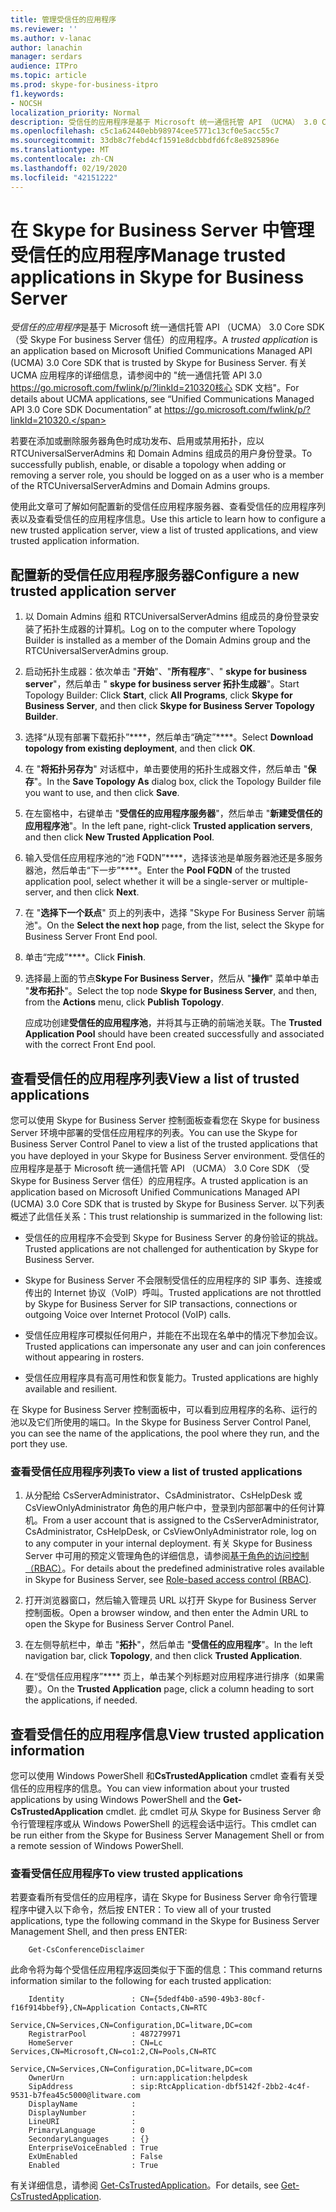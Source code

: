 ```yaml
---
title: 管理受信任的应用程序
ms.reviewer: ''
ms.author: v-lanac
author: lanachin
manager: serdars
audience: ITPro
ms.topic: article
ms.prod: skype-for-business-itpro
f1.keywords:
- NOCSH
localization_priority: Normal
description: 受信任的应用程序是基于 Microsoft 统一通信托管 API （UCMA） 3.0 Core SDK （受 Skype for Business Server 信任）的应用程序。
ms.openlocfilehash: c5c1a62440ebb98974cee5771c13cf0e5acc55c7
ms.sourcegitcommit: 33db8c7febd4cf1591e8dcbbdfd6fc8e8925896e
ms.translationtype: MT
ms.contentlocale: zh-CN
ms.lasthandoff: 02/19/2020
ms.locfileid: "42151222"
---
```

# <a name="manage-trusted-applications-in-skype-for-business-server"></a><span data-ttu-id="98ca2-103">在 Skype for Business Server 中管理受信任的应用程序</span><span class="sxs-lookup"><span data-stu-id="98ca2-103">Manage trusted applications in Skype for Business Server</span></span>

<span data-ttu-id="98ca2-104">*受信任的应用程序*是基于 Microsoft 统一通信托管 API （UCMA） 3.0 Core SDK （受 Skype For business Server 信任）的应用程序。</span><span class="sxs-lookup"><span data-stu-id="98ca2-104">A *trusted application* is an application based on Microsoft Unified Communications Managed API (UCMA) 3.0 Core SDK that is trusted by Skype for Business Server.</span></span> <span data-ttu-id="98ca2-105">有关 UCMA 应用程序的详细信息，请参阅中的 "统一通信托管 API 3.0 https://go.microsoft.com/fwlink/p/?linkId=210320核心 SDK 文档"。</span><span class="sxs-lookup"><span data-stu-id="98ca2-105">For details about UCMA applications, see “Unified Communications Managed API 3.0 Core SDK Documentation” at https://go.microsoft.com/fwlink/p/?linkId=210320.</span></span>

<span data-ttu-id="98ca2-106">若要在添加或删除服务器角色时成功发布、启用或禁用拓扑，应以 RTCUniversalServerAdmins 和 Domain Admins 组成员的用户身份登录。</span><span class="sxs-lookup"><span data-stu-id="98ca2-106">To successfully publish, enable, or disable a topology when adding or removing a server role, you should be logged on as a user who is a member of the RTCUniversalServerAdmins and Domain Admins groups.</span></span> 

<span data-ttu-id="98ca2-107">使用此文章可了解如何配置新的受信任应用程序服务器、查看受信任的应用程序列表以及查看受信任的应用程序信息。</span><span class="sxs-lookup"><span data-stu-id="98ca2-107">Use this article to learn how to configure a new trusted application server, view a list of trusted applications, and view trusted application information.</span></span> 

## <a name="configure-a-new-trusted-application-server"></a><span data-ttu-id="98ca2-108">配置新的受信任应用程序服务器</span><span class="sxs-lookup"><span data-stu-id="98ca2-108">Configure a new trusted application server</span></span>

1.  <span data-ttu-id="98ca2-109">以 Domain Admins 组和 RTCUniversalServerAdmins 组成员的身份登录安装了拓扑生成器的计算机。</span><span class="sxs-lookup"><span data-stu-id="98ca2-109">Log on to the computer where Topology Builder is installed as a member of the Domain Admins group and the RTCUniversalServerAdmins group.</span></span>

2.  <span data-ttu-id="98ca2-110">启动拓扑生成器：依次单击 "**开始**"、"**所有程序**"、" **skype for business server**"，然后单击 " **skype for business server 拓扑生成器**"。</span><span class="sxs-lookup"><span data-stu-id="98ca2-110">Start Topology Builder: Click **Start**, click **All Programs**, click **Skype for Business Server**, and then click **Skype for Business Server Topology Builder**.</span></span>

3.  <span data-ttu-id="98ca2-111">选择“从现有部署下载拓扑”\*\*\*\*，然后单击“确定”\*\*\*\*。</span><span class="sxs-lookup"><span data-stu-id="98ca2-111">Select **Download topology from existing deployment**, and then click **OK**.</span></span>

4.  <span data-ttu-id="98ca2-112">在 "**将拓扑另存为**" 对话框中，单击要使用的拓扑生成器文件，然后单击 "**保存**"。</span><span class="sxs-lookup"><span data-stu-id="98ca2-112">In the **Save Topology As** dialog box, click the Topology Builder file you want to use, and then click **Save**.</span></span>

5.  <span data-ttu-id="98ca2-113">在左窗格中，右键单击 "**受信任的应用程序服务器**"，然后单击 "**新建受信任的应用程序池**"。</span><span class="sxs-lookup"><span data-stu-id="98ca2-113">In the left pane, right-click **Trusted application servers**, and then click **New Trusted Application Pool**.</span></span>

6.  <span data-ttu-id="98ca2-114">输入受信任应用程序池的“池 FQDN”\*\*\*\*，选择该池是单服务器池还是多服务器池，然后单击“下一步”\*\*\*\*。</span><span class="sxs-lookup"><span data-stu-id="98ca2-114">Enter the **Pool FQDN** of the trusted application pool, select whether it will be a single-server or multiple-server, and then click **Next**.</span></span>

7.  <span data-ttu-id="98ca2-115">在 "**选择下一个跃点**" 页上的列表中，选择 "Skype For Business Server 前端池"。</span><span class="sxs-lookup"><span data-stu-id="98ca2-115">On the **Select the next hop** page, from the list, select the Skype for Business Server Front End pool.</span></span>

8.  <span data-ttu-id="98ca2-116">单击“完成”\*\*\*\*。</span><span class="sxs-lookup"><span data-stu-id="98ca2-116">Click **Finish**.</span></span>

9.  <span data-ttu-id="98ca2-117">选择最上面的节点**Skype For Business Server**，然后从 "**操作**" 菜单中单击 "**发布拓扑**"。</span><span class="sxs-lookup"><span data-stu-id="98ca2-117">Select the top node **Skype for Business Server**, and then, from the **Actions** menu, click **Publish Topology**.</span></span>
    
    <span data-ttu-id="98ca2-118">应成功创建**受信任的应用程序池**，并将其与正确的前端池关联。</span><span class="sxs-lookup"><span data-stu-id="98ca2-118">The **Trusted Application Pool** should have been created successfully and associated with the correct Front End pool.</span></span>


## <a name="view-a-list-of-trusted-applications"></a><span data-ttu-id="98ca2-119">查看受信任的应用程序列表</span><span class="sxs-lookup"><span data-stu-id="98ca2-119">View a list of trusted applications</span></span>

<span data-ttu-id="98ca2-120">您可以使用 Skype for Business Server 控制面板查看您在 Skype for business Server 环境中部署的受信任应用程序的列表。</span><span class="sxs-lookup"><span data-stu-id="98ca2-120">You can use the Skype for Business Server Control Panel to view a list of the trusted applications that you have deployed in your Skype for Business Server environment.</span></span> <span data-ttu-id="98ca2-121">受信任的应用程序是基于 Microsoft 统一通信托管 API （UCMA） 3.0 Core SDK （受 Skype for Business Server 信任）的应用程序。</span><span class="sxs-lookup"><span data-stu-id="98ca2-121">A trusted application is an application based on Microsoft Unified Communications Managed API (UCMA) 3.0 Core SDK that is trusted by Skype for Business Server.</span></span> <span data-ttu-id="98ca2-122">以下列表概述了此信任关系：</span><span class="sxs-lookup"><span data-stu-id="98ca2-122">This trust relationship is summarized in the following list:</span></span>

  - <span data-ttu-id="98ca2-123">受信任的应用程序不会受到 Skype for Business Server 的身份验证的挑战。</span><span class="sxs-lookup"><span data-stu-id="98ca2-123">Trusted applications are not challenged for authentication by Skype for Business Server.</span></span>

  - <span data-ttu-id="98ca2-124">Skype for Business Server 不会限制受信任的应用程序的 SIP 事务、连接或传出的 Internet 协议（VoIP）呼叫。</span><span class="sxs-lookup"><span data-stu-id="98ca2-124">Trusted applications are not throttled by Skype for Business Server for SIP transactions, connections or outgoing Voice over Internet Protocol (VoIP) calls.</span></span>

  - <span data-ttu-id="98ca2-125">受信任应用程序可模拟任何用户，并能在不出现在名单中的情况下参加会议。</span><span class="sxs-lookup"><span data-stu-id="98ca2-125">Trusted applications can impersonate any user and can join conferences without appearing in rosters.</span></span>

  - <span data-ttu-id="98ca2-126">受信任应用程序具有高可用性和恢复能力。</span><span class="sxs-lookup"><span data-stu-id="98ca2-126">Trusted applications are highly available and resilient.</span></span>

<span data-ttu-id="98ca2-127">在 Skype for Business Server 控制面板中，可以看到应用程序的名称、运行的池以及它们所使用的端口。</span><span class="sxs-lookup"><span data-stu-id="98ca2-127">In the Skype for Business Server Control Panel, you can see the name of the applications, the pool where they run, and the port they use.</span></span>


### <a name="to-view-a-list-of-trusted-applications"></a><span data-ttu-id="98ca2-128">查看受信任应用程序列表</span><span class="sxs-lookup"><span data-stu-id="98ca2-128">To view a list of trusted applications</span></span>

1.  <span data-ttu-id="98ca2-129">从分配给 CsServerAdministrator、CsAdministrator、CsHelpDesk 或 CsViewOnlyAdministrator 角色的用户帐户中，登录到内部部署中的任何计算机。</span><span class="sxs-lookup"><span data-stu-id="98ca2-129">From a user account that is assigned to the CsServerAdministrator, CsAdministrator, CsHelpDesk, or CsViewOnlyAdministrator role, log on to any computer in your internal deployment.</span></span> <span data-ttu-id="98ca2-130">有关 Skype for Business Server 中可用的预定义管理角色的详细信息，请参阅[基于角色的访问控制（RBAC）](../plan-your-deployment/security/role-based-access-control-rbac.md)。</span><span class="sxs-lookup"><span data-stu-id="98ca2-130">For details about the predefined administrative roles available in Skype for Business Server, see [Role-based access control (RBAC)](../plan-your-deployment/security/role-based-access-control-rbac.md).</span></span>

2.  <span data-ttu-id="98ca2-131">打开浏览器窗口，然后输入管理员 URL 以打开 Skype for Business Server 控制面板。</span><span class="sxs-lookup"><span data-stu-id="98ca2-131">Open a browser window, and then enter the Admin URL to open the Skype for Business Server Control Panel.</span></span>

3.  <span data-ttu-id="98ca2-132">在左侧导航栏中，单击 "**拓扑**"，然后单击 "**受信任的应用程序**"。</span><span class="sxs-lookup"><span data-stu-id="98ca2-132">In the left navigation bar, click **Topology**, and then click **Trusted Application**.</span></span>

4.  <span data-ttu-id="98ca2-133">在“受信任应用程序”\*\*\*\* 页上，单击某个列标题对应用程序进行排序（如果需要）。</span><span class="sxs-lookup"><span data-stu-id="98ca2-133">On the **Trusted Application** page, click a column heading to sort the applications, if needed.</span></span>


## <a name="view-trusted-application-information"></a><span data-ttu-id="98ca2-134">查看受信任的应用程序信息</span><span class="sxs-lookup"><span data-stu-id="98ca2-134">View trusted application information</span></span>

<span data-ttu-id="98ca2-135">您可以使用 Windows PowerShell 和**CsTrustedApplication** cmdlet 查看有关受信任的应用程序的信息。</span><span class="sxs-lookup"><span data-stu-id="98ca2-135">You can view information about your trusted applications by using Windows PowerShell and the **Get-CsTrustedApplication** cmdlet.</span></span> <span data-ttu-id="98ca2-136">此 cmdlet 可从 Skype for Business Server 命令行管理程序或从 Windows PowerShell 的远程会话中运行。</span><span class="sxs-lookup"><span data-stu-id="98ca2-136">This cmdlet can be run either from the Skype for Business Server Management Shell or from a remote session of Windows PowerShell.</span></span> 


### <a name="to-view-trusted-applications"></a><span data-ttu-id="98ca2-137">查看受信任应用程序</span><span class="sxs-lookup"><span data-stu-id="98ca2-137">To view trusted applications</span></span>

<span data-ttu-id="98ca2-138">若要查看所有受信任的应用程序，请在 Skype for Business Server 命令行管理程序中键入以下命令，然后按 ENTER：</span><span class="sxs-lookup"><span data-stu-id="98ca2-138">To view all of your trusted applications, type the following command in the Skype for Business Server Management Shell, and then press ENTER:</span></span>
    
        Get-CsConferenceDisclaimer
    
   <span data-ttu-id="98ca2-139">此命令将为每个受信任应用程序返回类似于下面的信息：</span><span class="sxs-lookup"><span data-stu-id="98ca2-139">This command returns information similar to the following for each trusted application:</span></span>
    
        Identity               : CN={5dedf4b0-a590-49b3-80cf-f16f914bbef9},CN=Application Contacts,CN=RTC
                                 Service,CN=Services,CN=Configuration,DC=litware,DC=com
        RegistrarPool          : 487279971
        HomeServer             : CN=Lc Services,CN=Microsoft,CN=co1:2,CN=Pools,CN=RTC
                                 Service,CN=Services,CN=Configuration,DC=litware,DC=com
        OwnerUrn               : urn:application:helpdesk
        SipAddress             : sip:RtcApplication-dbf5142f-2bb2-4c4f-9531-b7fea45c5000@litware.com
        DisplayName            :
        DisplayNumber          :
        LineURI                :
        PrimaryLanguage        : 0
        SecondaryLanguages     : {}
        EnterpriseVoiceEnabled : True
        ExUmEnabled            : False
        Enabled                : True
    
   <span data-ttu-id="98ca2-140">有关详细信息，请参阅 [Get-CsTrustedApplication](https://docs.microsoft.com/powershell/module/skype/Get-CsTrustedApplication)。</span><span class="sxs-lookup"><span data-stu-id="98ca2-140">For details, see [Get-CsTrustedApplication](https://docs.microsoft.com/powershell/module/skype/Get-CsTrustedApplication).</span></span>
